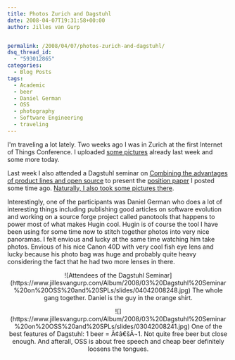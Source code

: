 ```yaml
---
title: Photos Zurich and Dagstuhl
date: 2008-04-07T19:31:58+00:00
author: Jilles van Gurp


permalink: /2008/04/07/photos-zurich-and-dagstuhl/
dsq_thread_id:
  - "593012865"
categories:
  - Blog Posts
tags:
  - Academic
  - beer
  - Daniel German
  - OSS
  - photography
  - Software Engineering
  - traveling
---
```

I'm traveling a lot lately. Two weeks ago I was in Zurich at the first Internet of Things Conference. I uploaded [some pictures](https://www.jillesvangurp.com/Album/2008/03%20Dagstuhl%20Seminar%20on%20OSS%20and%20SPLs/index.html) already last week and some more today.

Last week I also attended a Dagstuhl seminar on [Combining the advantages of product lines and open source](http://www.dagstuhl.de/en/program/calendar/semhp/?semnr=08142) to present the [position paper](https://www.jillesvangurp.com/2008/03/16/from-spls-to-open-compositional-platforms/) I posted some time ago. [Naturally, I also took some pictures there](https://www.jillesvangurp.com/Album/2008/03%20Dagstuhl%20Seminar%20on%20OSS%20and%20SPLs/index.html).

Interestingly, one of the participants was Daniel German who does a lot of interesting things including publishing good articles on software evolution and working on a source forge project called panotools that happens to power most of what makes Hugin cool. Hugin is of course the tool I have been using for some time now to stitch together photos into very nice panoramas. I felt envious and lucky at the same time watching him take photos. Envious of his nice Canon 40D with very cool fish eye lens and lucky because his photo bag was huge and probably quite heavy considering the fact that he had two more lenses in there.
<p style="text-align: center;">![Attendees of the Dagstuhl Seminar](https://www.jillesvangurp.com/Album/2008/03%20Dagstuhl%20Seminar%20on%20OSS%20and%20SPLs/slides/04042008248.jpg)
The whole gang together. Daniel is the guy in the orange shirt.
<p style="text-align: center;">![](https://www.jillesvangurp.com/Album/2008/03%20Dagstuhl%20Seminar%20on%20OSS%20and%20SPLs/slides/03042008241.jpg)
One of the best features of Dagstuhl: 1 beer = Ã¢â€šÂ¬1. Not quite free beer but close enough. And afterall, OSS is about free speech and cheap beer definitely loosens the tongues.